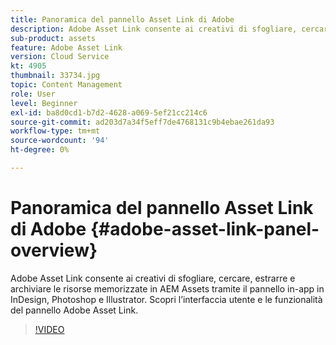 ```yaml
---
title: Panoramica del pannello Asset Link di Adobe
description: Adobe Asset Link consente ai creativi di sfogliare, cercare, estrarre e archiviare le risorse memorizzate in AEM Assets tramite il pannello in-app in InDesign, Photoshop e Illustrator. Scopri l’interfaccia utente e le funzionalità del pannello Adobe Asset Link.
sub-product: assets
feature: Adobe Asset Link
version: Cloud Service
kt: 4905
thumbnail: 33734.jpg
topic: Content Management
role: User
level: Beginner
exl-id: ba8d0cd1-b7d2-4628-a069-5ef21cc214c6
source-git-commit: ad203d7a34f5eff7de4768131c9b4ebae261da93
workflow-type: tm+mt
source-wordcount: '94'
ht-degree: 0%

---
```


# Panoramica del pannello Asset Link di Adobe {#adobe-asset-link-panel-overview}

Adobe Asset Link consente ai creativi di sfogliare, cercare, estrarre e archiviare le risorse memorizzate in AEM Assets tramite il pannello in-app in InDesign, Photoshop e Illustrator. Scopri l’interfaccia utente e le funzionalità del pannello Adobe Asset Link.

>[!VIDEO](https://video.tv.adobe.com/v/33734/?quality=12)
